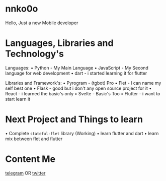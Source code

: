 # nnko0o 
Hello, Just a new Mobile developer 


# Languages, Libraries and Technology's
Languages:
  • Python - My Main Language
  • JavaScript - My Second language for web development
  • dart - i started learning it for flutter


Libraries and Framework's:
  • Pyrogram - (tgbot) Pro
  • Flet     - I can name my self best one
  • Flask    - good but i don't any open source project for it
  • React    - i learned the basic's only
  • Svelte   - Basic's Too
  • Flutter  - i want to start learn it


# Next Project and Things to learn
  • Complete `stateful-flet` library (Working)
  • learn flutter and dart
  • learn mix between flet and flutter

# Content Me 
[telegram](https://t.me/nnk0o) OR 
[twitter](https://twitter.com/PuckKintaro)
